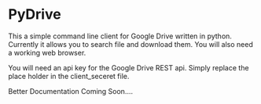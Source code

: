# PyDrive
This a simple command line client for Google Drive written in python. 
Currently it allows you to search file and download them. 
You will also need a working web browser.

You will need an api key for the Google Drive REST api. Simply replace the place holder in the client\_seceret file. 








Better Documentation Coming Soon....
